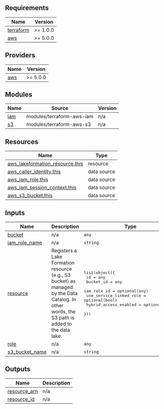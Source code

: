 ## Requirements

| Name | Version |
|------|---------|
| <a name="requirement_terraform"></a> [terraform](#requirement\_terraform) | >= 1.0.0 |
| <a name="requirement_aws"></a> [aws](#requirement\_aws) | >= 5.0.0 |

## Providers

| Name | Version |
|------|---------|
| <a name="provider_aws"></a> [aws](#provider\_aws) | >= 5.0.0 |

## Modules

| Name | Source | Version |
|------|--------|---------|
| <a name="module_iam"></a> [iam](#module\_iam) | modules/terraform-aws-iam | n/a |
| <a name="module_s3"></a> [s3](#module\_s3) | modules/terraform-aws-s3 | n/a |

## Resources

| Name | Type |
|------|------|
| [aws_lakeformation_resource.this](https://registry.terraform.io/providers/hashicorp/aws/latest/docs/resources/lakeformation_resource) | resource |
| [aws_caller_identity.this](https://registry.terraform.io/providers/hashicorp/aws/latest/docs/data-sources/caller_identity) | data source |
| [aws_iam_role.this](https://registry.terraform.io/providers/hashicorp/aws/latest/docs/data-sources/iam_role) | data source |
| [aws_iam_session_context.this](https://registry.terraform.io/providers/hashicorp/aws/latest/docs/data-sources/iam_session_context) | data source |
| [aws_s3_bucket.this](https://registry.terraform.io/providers/hashicorp/aws/latest/docs/data-sources/s3_bucket) | data source |

## Inputs

| Name | Description | Type | Default | Required |
|------|-------------|------|---------|:--------:|
| <a name="input_bucket"></a> [bucket](#input\_bucket) | n/a | `any` | `[]` | no |
| <a name="input_iam_role_name"></a> [iam\_role\_name](#input\_iam\_role\_name) | n/a | `string` | `null` | no |
| <a name="input_resource"></a> [resource](#input\_resource) | Registers a Lake Formation resource (e.g., S3 bucket) as managed by the Data Catalog. In other words, the S3 path is added to the data lake. | <pre>list(object({<br/>    id = any<br/>    bucket_id = any<br/>    iam_role_id = optional(any)<br/>    use_service_linked_role = optional(bool)<br/>    hybrid_access_enabled = optional(bool)<br/>  }))</pre> | `[]` | no |
| <a name="input_role"></a> [role](#input\_role) | n/a | `any` | `[]` | no |
| <a name="input_s3_bucket_name"></a> [s3\_bucket\_name](#input\_s3\_bucket\_name) | n/a | `string` | `null` | no |

## Outputs

| Name | Description |
|------|-------------|
| <a name="output_resource_arn"></a> [resource\_arn](#output\_resource\_arn) | n/a |
| <a name="output_resource_id"></a> [resource\_id](#output\_resource\_id) | n/a |
